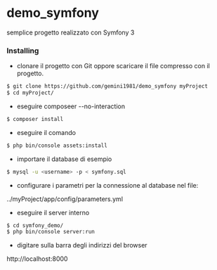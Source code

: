 # demo_symfony

semplice progetto realizzato con Symfony 3

### Installing

* clonare il progetto con Git oppore scaricare il file compresso con il progetto.

```bash
$ git clone https://github.com/gemini1981/demo_symfony myProject
$ cd myProject/
```

* eseguire composeer --no-interaction

```bash
$ composer install
```

* eseguire il comando

```bash
$ php bin/console assets:install
```

* importare il database di esempio

```bash
$ mysql -u <username> -p < symfony.sql
```

* configurare i parametri per la connessione al database nel file:

../myProject/app/config/parameters.yml


* eseguire il server interno

```bash
$ cd symfony_demo/
$ php bin/console server:run
```

* digitare sulla barra degli indirizzi del browser

http://localhost:8000
